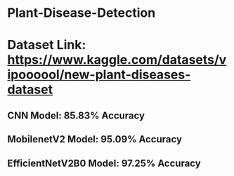 # Plant-Disease-Detection

# Dataset Link: https://www.kaggle.com/datasets/vipoooool/new-plant-diseases-dataset

## CNN Model: 85.83% Accuracy

## MobilenetV2 Model: 95.09% Accuracy

## EfficientNetV2B0 Model: 97.25% Accuracy 
